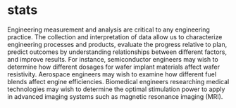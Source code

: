 # stats
Engineering measurement and analysis are critical to any engineering practice. The collection and interpretation of data allow us to characterize engineering processes and products, evaluate the progress relative to plan, predict outcomes by understanding relationships between different factors, and improve results. For instance, semiconductor engineers may wish to determine how different dosages for wafer implant materials affect wafer resistivity. Aerospace engineers may wish to examine how different fuel blends affect engine efficiencies. Biomedical engineers researching medical technologies may wish to determine the optimal stimulation power to apply in advanced imaging systems such as magnetic resonance imaging (MRI).
